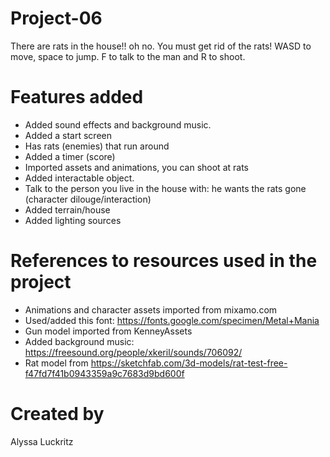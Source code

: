 # Project-06
There are rats in the house!! oh no. You must get rid of the rats!
WASD to move, space to jump. F to talk to the man and R to shoot.
# Features added
* Added sound effects and background music.
* Added a start screen
* Has rats (enemies) that run around
* Added a timer (score)
* Imported assets and animations, you can shoot at rats
* Added interactable object.
* Talk to the person you live in the house with: he wants the rats gone (character dilouge/interaction)
* Added terrain/house
* Added lighting sources
# References to resources used in the project
* Animations and character assets imported from mixamo.com
* Used/added this font: https://fonts.google.com/specimen/Metal+Mania
* Gun model imported from KenneyAssets
* Added background music: https://freesound.org/people/xkeril/sounds/706092/
* Rat model from https://sketchfab.com/3d-models/rat-test-free-f47fd7f41b0943359a9c7683d9bd600f


# Created by
Alyssa Luckritz
